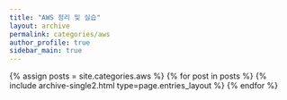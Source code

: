 ```yaml
---
title: "AWS 정리 및 실습"
layout: archive
permalink: categories/aws
author_profile: true
sidebar_main: true
---
```

{% assign posts = site.categories.aws %} {% for post in posts %} {% include archive-single2.html type=page.entries_layout %} {% endfor %}
